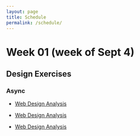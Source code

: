 ```yaml
---
layout: page
title: Schedule
permalink: /schedule/
---
```


# Week 01 (week of Sept 4)

## Design Exercises

### Async
- [Web Design Analysis](/assets/Week%201/Async/web_design_analysis.fig)



- [Web Design Analysis](assets/Week%201/Async/web_design_analysis.fig)


- [Web Design Analysis](../assets/Week%201/Async/web_design_analysis.fig)